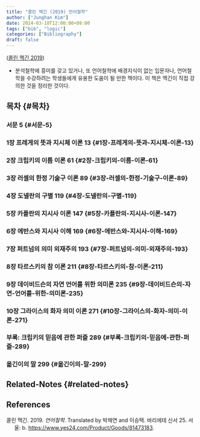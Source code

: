 ```yaml
---
title: "콜린 맥긴 (2019) 언어철학"
author: ["Junghan Kim"]
date: 2024-03-18T12:00:00+09:00
tags: ["bib", "logic"]
categories: ["Bibliography"]
draft: false
---
```


(<a href="#citeproc_bib_item_1">콜린 맥긴 2019</a>)

-   분석철학에 흥미를 갖고 있거나, 또 언어철학에 배경지식이 없는 입문자나, 언어철학을 수강하려는 학생들에게 유용한 도움이 될 만한 책이다. 이 책은 맥긴이 직접 강의한 것을 정리한 것이다.


## 목차 {#목차}


### 서문 5 {#서문-5}


### 1장 프레게의 뜻과 지시체 이론 13 {#1장-프레게의-뜻과-지시체-이론-13}


### 2장 크립키의 이름 이론 61 {#2장-크립키의-이름-이론-61}


### 3장 러셀의 한정 기술구 이론 89 {#3장-러셀의-한정-기술구-이론-89}


### 4장 도넬란의 구별 119 {#4장-도넬란의-구별-119}


### 5장 카플란의 지시사 이론 147 {#5장-카플란의-지시사-이론-147}


### 6장 에반스와 지시사 이해 169 {#6장-에반스와-지시사-이해-169}


### 7장 퍼트넘의 의미 외재주의 193 {#7장-퍼트넘의-의미-외재주의-193}


### 8장 타르스키의 참 이론 211 {#8장-타르스키의-참-이론-211}


### 9장 데이비드슨의 자연 언어를 위한 의미론 235 {#9장-데이비드슨의-자연-언어를-위한-의미론-235}


### 10장 그라이스의 화자 의미 이론 271 {#10장-그라이스의-화자-의미-이론-271}


### 부록: 크립키의 믿음에 관한 퍼즐 289 {#부록-크립키의-믿음에-관한-퍼즐-289}


### 옮긴이의 말 299 {#옮긴이의-말-299}


## Related-Notes {#related-notes}

## References

<style>.csl-entry{text-indent: -1.5em; margin-left: 1.5em;}</style><div class="csl-bib-body">
  <div class="csl-entry"><a id="citeproc_bib_item_1"></a>콜린 맥긴. 2019. <i>언어철학</i>. Translated by 박채연 and 이승택. 바리에테 신서 25. 서울: b. <a href="https://www.yes24.com/Product/Goods/81473183">https://www.yes24.com/Product/Goods/81473183</a>.</div>
</div>
